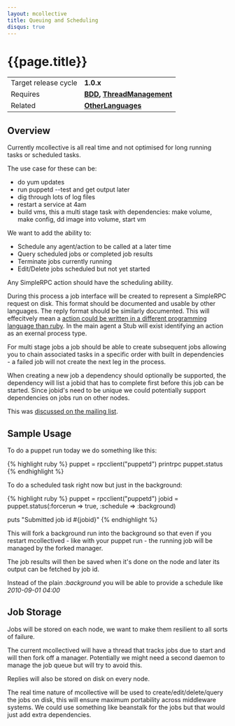 ```yaml
---
layout: mcollective
title: Queuing and Scheduling
disqus: true
---
```

[InitialMailThread]: http://groups.google.com/group/mcollective-users/browse_frm/thread/583dbf305bef2f8d
[ThreadManagement]: thread_management.html
[OtherLanguages]: actions_in_other_languages.html
[BDD]: cucumber.html

# {{page.title}}

|                    |         |
|--------------------|---------|
|Target release cycle|**1.0.x**|
|Requires|**[BDD], [ThreadManagement]**|
|Related|**[OtherLanguages]**|


## Overview
Currently mcollective is all real time and not optimised for long running tasks or scheduled tasks.

The use case for these can be:

 * do yum updates
 * run puppetd --test and get output later 
 * dig through lots of log files 
 * restart a service at 4am
 * build vms, this a multi stage task with dependencies: make volume, make config, dd image into volume, start vm 

We want to add the ability to:

 * Schedule any agent/action to be called at a later time
 * Query scheduled jobs or completed job results
 * Terminate jobs currently running
 * Edit/Delete jobs scheduled but not yet started

Any SimpleRPC action should have the scheduling ability.

During this process a job interface will be created to represent a SimpleRPC request on disk.  This format should be documented and usable by other languages.  The reply format should be similarly documented.  This will effecitvely mean a [action could be written in a different programming language than ruby][OtherLanguages].  In the main agent a Stub will exist identifying an action as an exernal process type.

For multi stage jobs a job should be able to create subsequent jobs allowing you to chain associated tasks in a specific order with built in dependencies - a failed job will not create the next leg in the process.

When creating a new job a dependency should optionally be supported, the dependency will list a jobid that has to complete first before this job can be started.  Since jobid's need to be unique we could potentially support dependencies on jobs run on other nodes.

This was [discussed on the mailing list][InitialMailThread].

## Sample Usage

To do a puppet run today we do something like this:

{% highlight ruby %}
puppet = rpcclient("puppetd")
printrpc puppet.status 
{% endhighlight %}

To do a scheduled task right now but just in the background:

{% highlight ruby %}
puppet = rpcclient("puppetd")
jobid = puppet.status(:forcerun => true, :schedule => :background)

puts "Submitted job id #{jobid}"
{% endhighlight %}

This will fork a background run into the background so that even if you restart mcollectived - like with your puppet run - the running job will be managed by the forked manager.

The job results will then be saved when it's done on the node and later its output can be fetched by job id.

Instead of the plain _:background_ you will be able to provide a schedule like _2010-09-01 04:00_

## Job Storage
Jobs will be stored on each node, we want to make them resilient to all sorts of failure.  

The current mcollectived will have a thread that tracks jobs due to start and will then fork off a manager.  Potentially we might need a second daemon to manage the job queue but will try to avoid this.

Replies will also be stored on disk on every node.

The real time nature of mcollective will be used to create/edit/delete/query the jobs on disk, this will ensure maximum portability across middleware systems.  We could use something like beanstalk for the jobs but that would just add extra dependencies.

